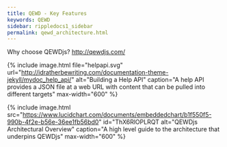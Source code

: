 ```yaml
---
title: QEWD - Key Features 
keywords: QEWD
sidebar: rippledocs1_sidebar
permalink: qewd_architecture.html
---
```





Why choose QEWDjs?
http://qewdjs.com/


{% include image.html file="helpapi.svg" url="http://idratherbewriting.com/documentation-theme-jekyll/mydoc_help_api/" alt="Building a Help API" caption="A help API provides a JSON file at a web URL with content that can be pulled into different targets" max-width="600" %}


{% include image.html src="https://www.lucidchart.com/documents/embeddedchart/b1f550f5-990b-4f2e-b56e-36ee1fb56bd0" id="ThX6RlOPLRQT alt="QEWDjs Architectural Overview" caption="A high level guide to the architecture that underpins QEWDjs" max-width="600" %}
